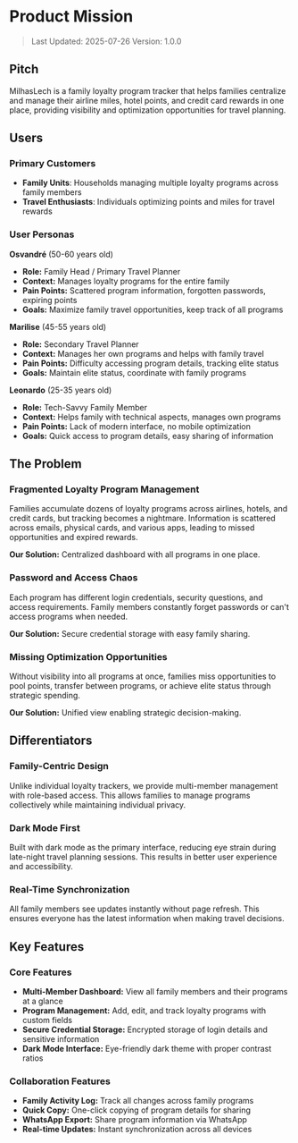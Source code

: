 # Product Mission

> Last Updated: 2025-07-26
> Version: 1.0.0

## Pitch

MilhasLech is a family loyalty program tracker that helps families centralize and manage their airline miles, hotel points, and credit card rewards in one place, providing visibility and optimization opportunities for travel planning.

## Users

### Primary Customers

- **Family Units**: Households managing multiple loyalty programs across family members
- **Travel Enthusiasts**: Individuals optimizing points and miles for travel rewards

### User Personas

**Osvandré** (50-60 years old)
- **Role:** Family Head / Primary Travel Planner
- **Context:** Manages loyalty programs for the entire family
- **Pain Points:** Scattered program information, forgotten passwords, expiring points
- **Goals:** Maximize family travel opportunities, keep track of all programs

**Marilise** (45-55 years old)
- **Role:** Secondary Travel Planner
- **Context:** Manages her own programs and helps with family travel
- **Pain Points:** Difficulty accessing program details, tracking elite status
- **Goals:** Maintain elite status, coordinate with family programs

**Leonardo** (25-35 years old)
- **Role:** Tech-Savvy Family Member
- **Context:** Helps family with technical aspects, manages own programs
- **Pain Points:** Lack of modern interface, no mobile optimization
- **Goals:** Quick access to program details, easy sharing of information

## The Problem

### Fragmented Loyalty Program Management

Families accumulate dozens of loyalty programs across airlines, hotels, and credit cards, but tracking becomes a nightmare. Information is scattered across emails, physical cards, and various apps, leading to missed opportunities and expired rewards.

**Our Solution:** Centralized dashboard with all programs in one place.

### Password and Access Chaos

Each program has different login credentials, security questions, and access requirements. Family members constantly forget passwords or can't access programs when needed.

**Our Solution:** Secure credential storage with easy family sharing.

### Missing Optimization Opportunities

Without visibility into all programs at once, families miss opportunities to pool points, transfer between programs, or achieve elite status through strategic spending.

**Our Solution:** Unified view enabling strategic decision-making.

## Differentiators

### Family-Centric Design

Unlike individual loyalty trackers, we provide multi-member management with role-based access. This allows families to manage programs collectively while maintaining individual privacy.

### Dark Mode First

Built with dark mode as the primary interface, reducing eye strain during late-night travel planning sessions. This results in better user experience and accessibility.

### Real-Time Synchronization

All family members see updates instantly without page refresh. This ensures everyone has the latest information when making travel decisions.

## Key Features

### Core Features

- **Multi-Member Dashboard:** View all family members and their programs at a glance
- **Program Management:** Add, edit, and track loyalty programs with custom fields
- **Secure Credential Storage:** Encrypted storage of login details and sensitive information
- **Dark Mode Interface:** Eye-friendly dark theme with proper contrast ratios

### Collaboration Features

- **Family Activity Log:** Track all changes across family programs
- **Quick Copy:** One-click copying of program details for sharing
- **WhatsApp Export:** Share program information via WhatsApp
- **Real-time Updates:** Instant synchronization across all devices
